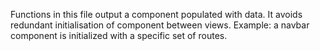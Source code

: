 Functions in this file output a component populated with data.
It avoids redundant initialisation of component between views.
Example: a navbar component is initialized with a specific set of routes.